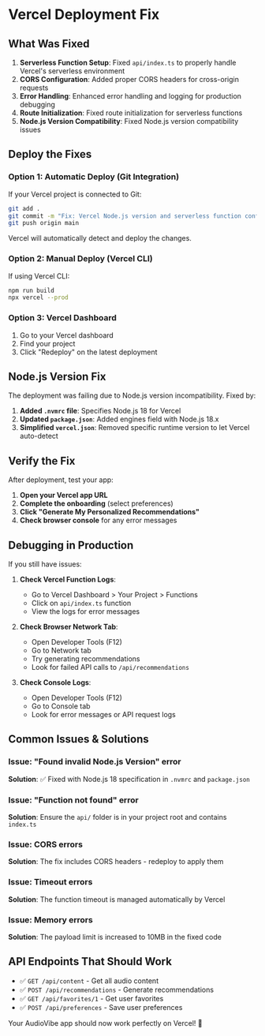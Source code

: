 # Vercel Deployment Fix

## What Was Fixed

1. **Serverless Function Setup**: Fixed `api/index.ts` to properly handle Vercel's serverless environment
2. **CORS Configuration**: Added proper CORS headers for cross-origin requests
3. **Error Handling**: Enhanced error handling and logging for production debugging
4. **Route Initialization**: Fixed route initialization for serverless functions
5. **Node.js Version Compatibility**: Fixed Node.js version compatibility issues

## Deploy the Fixes

### Option 1: Automatic Deploy (Git Integration)
If your Vercel project is connected to Git:
```bash
git add .
git commit -m "Fix: Vercel Node.js version and serverless function configuration"
git push origin main
```
Vercel will automatically detect and deploy the changes.

### Option 2: Manual Deploy (Vercel CLI)
If using Vercel CLI:
```bash
npm run build
npx vercel --prod
```

### Option 3: Vercel Dashboard
1. Go to your Vercel dashboard
2. Find your project
3. Click "Redeploy" on the latest deployment

## Node.js Version Fix

The deployment was failing due to Node.js version incompatibility. Fixed by:

1. **Added `.nvmrc` file**: Specifies Node.js 18 for Vercel
2. **Updated `package.json`**: Added engines field with Node.js 18.x
3. **Simplified `vercel.json`**: Removed specific runtime version to let Vercel auto-detect

## Verify the Fix

After deployment, test your app:

1. **Open your Vercel app URL**
2. **Complete the onboarding** (select preferences)
3. **Click "Generate My Personalized Recommendations"**
4. **Check browser console** for any error messages

## Debugging in Production

If you still have issues:

1. **Check Vercel Function Logs**:
   - Go to Vercel Dashboard > Your Project > Functions
   - Click on `api/index.ts` function
   - View the logs for error messages

2. **Check Browser Network Tab**:
   - Open Developer Tools (F12)
   - Go to Network tab
   - Try generating recommendations
   - Look for failed API calls to `/api/recommendations`

3. **Check Console Logs**:
   - Open Developer Tools (F12)
   - Go to Console tab
   - Look for error messages or API request logs

## Common Issues & Solutions

### Issue: "Found invalid Node.js Version" error
**Solution**: ✅ Fixed with Node.js 18 specification in `.nvmrc` and `package.json`

### Issue: "Function not found" error
**Solution**: Ensure the `api/` folder is in your project root and contains `index.ts`

### Issue: CORS errors
**Solution**: The fix includes CORS headers - redeploy to apply them

### Issue: Timeout errors
**Solution**: The function timeout is managed automatically by Vercel

### Issue: Memory errors
**Solution**: The payload limit is increased to 10MB in the fixed code

## API Endpoints That Should Work

- ✅ `GET /api/content` - Get all audio content
- ✅ `POST /api/recommendations` - Generate recommendations
- ✅ `GET /api/favorites/1` - Get user favorites
- ✅ `POST /api/preferences` - Save user preferences

Your AudioVibe app should now work perfectly on Vercel! 🚀 